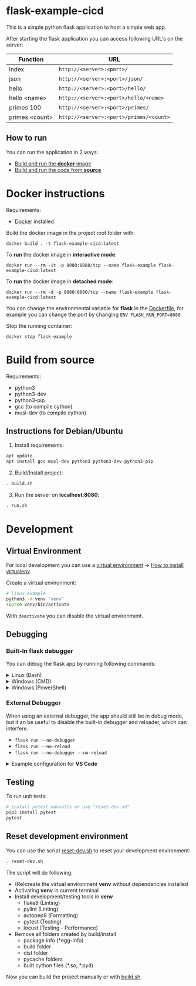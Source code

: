 # flask-example-cicd

This is a simple python flask application to host a simple web app.

After starting the flask application you can access following URL's on the server:

| Function        | URL                                     |
|-----------------|-----------------------------------------|
| index           | `http://<server>:<port>/`               |
| json            | `http://<server>:<port>/json/`          |
| hello           | `http://<server>:<port>/hello/`         |
| hello \<name>   | `http://<server>:<port>/hello/<name>`   |
| primes 100      | `http://<server>:<port>/primes/`        |
| primes \<count> | `http://<server>:<port>/primes/<count>` |

## How to run

You can run the application in 2 ways:

* [Build and run the **docker** image](#docker-instructions)
* [Build and run the code from **source**](#build-from-source)

# Docker instructions

Requirements:
* [Docker](https://docs.docker.com/desktop/) installed

Build the docker image in the project root folder with:

```docker
docker build . -t flask-example-cicd:latest
```

To **run** the docker image in **interactive mode**:

```docker
docker run --rm -it -p 8080:8080/tcp --name flask-example flask-example-cicd:latest
```

To **run** the docker image in **detached mode**:

```docker
docker run --rm -d -p 8080:8080/tcp --name flask-example flask-example-cicd:latest
```

You can change the environmental variable for **flask** in the [Dockerfile](Dockerfile), for example you can change the port by changing `ENV FLASK_RUN_PORT=8080`.

Stop the running container:

```docker
docker stop flask-example
```

# Build from source

Requirements:
* python3
* python3-dev
* python3-pip
* gcc (to compile cython)
* musl-dev (to compile cython)

## Instructions for Debian/Ubuntu

1. Install requirements:

```bash
apt update
apt install gcc musl-dev python3 python3-dev python3-pip
```
2. Build/Install project:

```bash
. build.sh
```

3. Run the server on **localhost:8080**:

```bash
. run.sh
```

# Development

## Virtual Environment

For local development you can use a [virtual environment](https://docs.python.org/3/tutorial/venv.html) → [How to install virtualenv](https://gist.github.com/Geoyi/d9fab4f609e9f75941946be45000632b). 

Create a virtual environment:

```bash
# linux example
python3 -m venv "venv"
source venv/bin/activate
````

With `deactivate` you can disable the virtual environment.

## Debugging

### Built-In flask debugger
You can debug the flask app by running following commands:

<details><summary>Linux (Bash)</summary>
<pre>
export FLASK_APP=flaskr.app
export FLASK_ENV=<b>development</b>
flask run
</pre></details>

<details><summary>Windows (CMD)</summary>
<pre>
set FLASK_APP=flaskr.app
set FLASK_ENV=<b>development</b>
flask run
</pre></details>

<details><summary>Windows (PowerShell)</summary>
<pre>
$env:FLASK_APP = "flaskr.app"
$env:FLASK_ENV = "<b>development</b>"
flask run
</pre></details>

### External Debugger

When using an external debugger, the app should still be in debug mode, but it an be useful to disable the built-in debugger and reloader, which can interfere.

* `flask run --no-debugger`
* `flask run --no-reload`
* `flask run --no-debugger --no-reload`

<details>
<summary>Example configuration for <b>VS Code</b></summary>

.vscode/launch.json

```json
{
    "version": "0.2.0",
    "configurations": [
        {
            "name": "Python: Flask",
            "type": "python",
            "request": "launch",
            "module": "flask",
            "env": {
                "FLASK_APP": "flaskr/app.py",
                "FLASK_ENV": "development",
                "FLASK_RUN_PORT" : "8080",
                "FLASK_DEBUG": "1"
            },
            "args": [
                "run",
                "--no-debugger"
            ],
            "jinja": true
        }
    ]
}
```
</details>

## Testing

To run unit tests:

```bash
# install pytest manually or use "reset-dev.sh"
pip3 install pytest 
pytest
```
## Reset development environment

You can use the script [reset-dev.sh](reset-dev.sh) to reset your development environment:

```bash
. reset-dev.sh
```

The script will do following:
* (Re)create the virtual environment **venv** without dependencies installed
* Activating **venv** in current terminal
* Install development/testing tools in **venv**
    * flake8 (Linting)
    * pylint (Linting)
    * autopep8 (Formatting)
    * pytest (Testing)
    * locust (Testing - Performance)
* Remove all folders created by build/install
    * package info (*egg-info)    
    * build folder
    * dist folder
    * pycache folders
    * built cython files (*.so, *.pyd)

Now you can build the project manually or with [build.sh](build.sh).